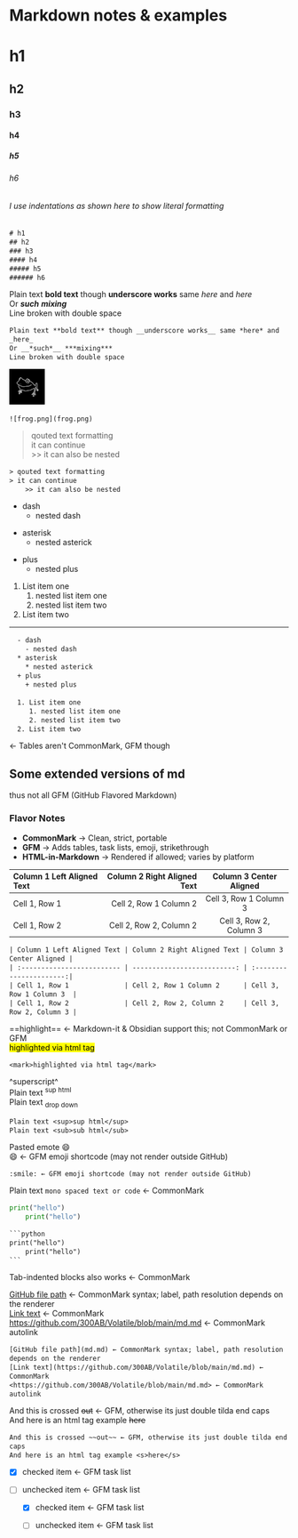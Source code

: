 # Markdown notes & examples

# h1
## h2
### h3 
#### h4
##### h5
###### h6
###### I use indentations as shown here to show literal formatting
    # h1
    ## h2
    ### h3 
    #### h4
    ##### h5
    ###### h6

Plain text **bold text** though __underscore works__ same *here* and _here_  
Or __*such*__ ***mixing***  
Line broken with double space  

    Plain text **bold text** though __underscore works__ same *here* and _here_  
    Or __*such*__ ***mixing***  
    Line broken with double space  

![frog.png](frog.png)  

    ![frog.png](frog.png)  

> qouted text formatting   
> it can continue   
    >> it can also be nested  

    > qouted text formatting   
    > it can continue   
        >> it can also be nested  

- dash
  - nested dash
* asterisk
  * nested asterick
+ plus
  + nested plus

1. List item one
   1. nested list item one
   2. nested list item two
2. List item two

---
      - dash
        - nested dash
      * asterisk
        * nested asterick
      + plus
        + nested plus

      1. List item one
         1. nested list item one
         2. nested list item two
      2. List item two
← Tables aren't CommonMark, GFM though

## Some extended versions of md  
thus not all GFM (GitHub Flavored Markdown)

### Flavor Notes  
- **CommonMark** → Clean, strict, portable  
- **GFM** → Adds tables, task lists, emoji, strikethrough  
- **HTML-in-Markdown** → Rendered if allowed; varies by platform

| Column 1 Left Aligned Text | Column 2 Right Aligned Text | Column 3 Center Aligned |
| :------------------------- | --------------------------: | :----------------------:|
| Cell 1, Row 1              | Cell 2, Row 1 Column 2      | Cell 3, Row 1 Column 3  |
| Cell 1, Row 2              | Cell 2, Row 2, Column 2     | Cell 3, Row 2, Column 3 |

    | Column 1 Left Aligned Text | Column 2 Right Aligned Text | Column 3 Center Aligned |
    | :------------------------- | --------------------------: | :----------------------:|
    | Cell 1, Row 1              | Cell 2, Row 1 Column 2      | Cell 3, Row 1 Column 3  |
    | Cell 1, Row 2              | Cell 2, Row 2, Column 2     | Cell 3, Row 2, Column 3 |



==highlight== ← Markdown-it & Obsidian support this; not CommonMark or GFM  
<mark>highlighted via html tag</mark>

    <mark>highlighted via html tag</mark>

^superscript^  
Plain text <sup>sup html</sup>  
Plain text <sub>drop down</sub>

    Plain text <sup>sup html</sup>
    Plain text <sub>sub html</sub>

Pasted emote 😄  
:smile: ← GFM emoji shortcode (may not render outside GitHub)  

    :smile: ← GFM emoji shortcode (may not render outside GitHub)  

Plain text `mono spaced text or code` ← CommonMark  

```python
print("hello")
    print("hello")
```

    ```python
    print("hello")
        print("hello")
    ```
Tab-indented blocks also works ← CommonMark  

[GitHub file path](md.md) ← CommonMark syntax; label, path resolution depends on the renderer  
[Link text](https://github.com/300AB/Volatile/blob/main/md.md) ← CommonMark  
<https://github.com/300AB/Volatile/blob/main/md.md> ← CommonMark autolink  

    [GitHub file path](md.md) ← CommonMark syntax; label, path resolution depends on the renderer  
    [Link text](https://github.com/300AB/Volatile/blob/main/md.md) ← CommonMark  
    <https://github.com/300AB/Volatile/blob/main/md.md> ← CommonMark autolink  

And this is crossed ~~out~~ ← GFM, otherwise its just double tilda end caps  
And here is an html tag example <s>here</s>  

    And this is crossed ~~out~~ ← GFM, otherwise its just double tilda end caps  
    And here is an html tag example <s>here</s>  

- [x] checked item ← GFM task list  
- [ ] unchecked item ← GFM task list

    - [x] checked item ← GFM task list  
    - [ ] unchecked item ← GFM task list  

